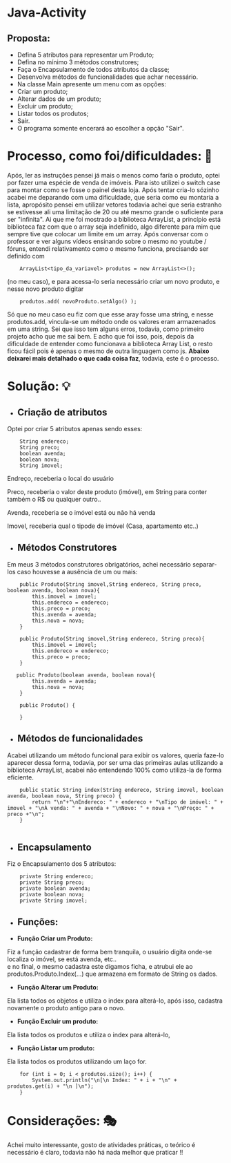 # Java-Activity
## Proposta:
- Defina 5 atributos para representar um Produto;
- Defina no mínimo 3 métodos construtores;
- Faça o Encapsulamento de todos atributos da classe;
- Desenvolva métodos de funcionalidades que achar necessário.
- Na classe Main apresente um menu com as opções:
- Criar um produto;
- Alterar dados de um produto;
- Excluir um produto;
- Listar todos os produtos;
- Sair.
- O programa somente encerará ao escolher a opção "Sair".

# Processo, como foi/dificuldades: 🤔
<p> Após, ler as instruções pensei já mais o menos como faría o produto, optei por fazer uma espécie de venda de imóveis. Para isto utilizei
o switch case para montar como se fosse o painel desta loja. Após tentar cria-lo sózinho acabei me deparando com uma dificuldade, que seria 
como eu montaria a lista, apropósito pensei em utilizar vetores todavia achei que seria estranho se estivesse ali uma limitação de 20 ou até mesmo
grande o suficiente para ser "infinita". Ai que me foi mostrado a biblioteca ArrayList, a princípio está biblioteca faz com que o array seja indefinido, algo diferente para mim que sempre tive que colocar um limite em um array. Após conversar com o professor e ver alguns vídeos ensinando sobre o mesmo no youtube / fóruns, entendi relativamento como o mesmo funciona, precisando ser definido com 
  
  ```
      ArrayList<tipo_da_variavel> produtos = new ArrayList<>();
  ```
<p> 
    (no meu caso), e para acessa-lo seria necessário criar um novo produto, e nesse novo produto digitar 
</p>
  
  ```
      produtos.add( novoProduto.setAlgo() );
  ```
   Só que no meu caso eu fiz com que esse aray fosse uma string, e nesse produtos.add, vincula-se um método onde os valores eram armazenados em uma string. Sei que isso tem alguns erros, todavia, como primeiro projeto acho que me sai bem. E acho que foi isso, pois, depois da dificuldade de entender como funcionava a biblioteca Array List, o resto ficou fácil pois é apenas o mesmo de outra linguagem como js. <strong>Abaixo deixarei mais detalhado o que cada coisa faz</strong>, todavia, este é o processo.
</p>

# Solução: 💡
- ## <strong>Criação de atributos </strong>
<p> Optei por criar 5 atributos apenas sendo esses:</p>

```
    String endereco;
    String preco;
    boolean avenda;
    boolean nova;
    String imovel;
```
<p>
  Endreço, receberia o local do usuário
  
  Preco, receberia o valor deste produto (imóvel), em String para conter também o R$ ou qualquer outro.. 
  
  Avenda, receberia se o imóvel está ou não há venda
  
  Imovel, receberia qual o tipode de imóvel (Casa, apartamento etc..)
</p>

- ## <strong> Métodos Construtores </strong>
<p> Em meus 3 métodos construtores obrigatórios, achei necessário separar-los caso houvesse a ausência de um ou mais: </p>

```
    public Produto(String imovel,String endereco, String preco, boolean avenda, boolean nova){
        this.imovel = imovel;
        this.endereco = endereco;
        this.preco = preco;
        this.avenda = avenda;
        this.nova = nova;
    }
```
```
    public Produto(String imovel,String endereco, String preco){
        this.imovel = imovel;
        this.endereco = endereco;
        this.preco = preco;
    }
```
```
   public Produto(boolean avenda, boolean nova){
        this.avenda = avenda;
        this.nova = nova;
    }
```
```
    public Produto() {

    }
```

- ## <strong>Métodos de funcionalidades</strong>

<p> Acabei utilizando um método funcional para exibir os valores, queria faze-lo aparecer dessa forma, todavia, por ser uma das primeiras aulas utilizando a biblioteca ArrayList, acabei não entendendo 100% como utiliza-la de forma eficiente.</p>

```
    public static String index(String endereco, String imovel, boolean avenda, boolean nova, String preco) {
        return "\n"+"\nEndereco: " + endereco + "\nTipo de imóvel: " + imovel + "\nÀ venda: " + avenda + "\nNovo: " + nova + "\nPreço: " + preco +"\n";
    }
    
```
- ## <strong>Encapsulamento</strong>
<p> Fiz o Encapsulamento dos 5 atributos:</p>

```
    private String endereco;
    private String preco;
    private boolean avenda;
    private boolean nova;
    private String imovel;
```

- ## <strong>Funções:</strong>
- <p> <strong> Função Criar um Produto: </strong></p>
<p> Fiz a função cadastrar de forma bem tranquila, o usuário digita onde-se localiza o imóvel, se está avenda, etc.. <br>
e no final, o mesmo cadastra este digamos ficha, e atrubui ele ao produtos.Produto.Index(...) que armazena em formato de String os dados.
</p>

- <p> <strong>Função Alterar um Produto:</strong></p>
<p>
  Ela lista todos os objetos e utiliza o index para alterá-lo, após isso, cadastra novamente o produto antigo para o novo.
</p>

- <p> <strong>Função Excluir um produto:</strong></p>
<p>
  Ela lista todos os produtos e utiliza o index para alterá-lo,
</p>

- <p> <strong>Função Listar um produto:</strong></p>
<p>
  Ela lista todos os produtos utilizando um laço for.
</p>

```
    for (int i = 0; i < produtos.size(); i++) {
        System.out.println("\n[\n Index: " + i + "\n" + produtos.get(i) + "\n ]\n");
    }
```

# Considerações: 🎭
<p>
Achei muito interessante, gosto de atividades práticas, o teórico é necessário é claro, todavia não há nada melhor que praticar !!
</p>
